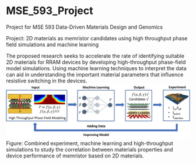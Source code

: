 # MSE_593_Project
Project for MSE 593 Data-Driven Materials Design and Genomics

Project: 2D materials as memristor candidates using high throughput phase field simulations and machine learning

The proposed research seeks to accelerate the rate of identifying suitable 2D materials for RRAM devices by developing high-throughput phase-field model simulations. Using machine learning techniques to interpret the data can aid in understanding the important material parameters that influence resistive switching in the devices.
![](images/schematic.png)
Figure: Combined experiment, machine learning and high-throughput simulations to study the correlation between materials properties and device performance of memristor based on 2D materials.

